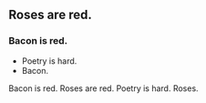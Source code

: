 ## Roses are red.
### Bacon is red.
* Poetry is hard.
* Bacon.

Bacon is red.
Roses are red.
Poetry is hard.
Roses.